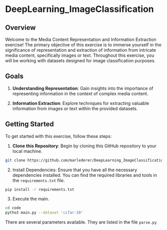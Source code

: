 # DeepLearning_ImageClassification

## Overview

Welcome to the Media Content Representation and Information Extraction exercise! The primary objective of this exercise is to immerse yourself in the significance of representation and extraction of information from intricate media content, specifically images or text. Throughout this exercise, you will be working with datasets designed for image classification purposes.

## Goals

1. **Understanding Representation**: Gain insights into the importance of representing information in the context of complex media content.

2. **Information Extraction**: Explore techniques for extracting valuable information from images or text within the provided datasets.

## Getting Started

To get started with this exercise, follow these steps:

1. **Clone this Repository**: Begin by cloning this GitHub repository to your local machine.

```bash
git clone https://github.com/marlederer/DeepLearning_ImageClassification.git

```
2. Install Dependencies: Ensure that you have all the necessary dependencies installed. You can find the required libraries and tools in the `requirements.txt` file.
```bash
pip install -r requirements.txt
```
3. Execute the main.
```bash
cd code
pytho3 main.py --dataset 'cifar-10'
```
There are several parameters available. They are listed in the file `parse.py` 
